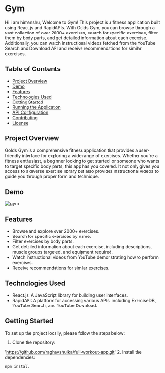 
#  Gym
Hi i am himanshu,
Welcome to  Gym! This project is a fitness application built using React.js and RapidAPIs. With Golds Gym, you can browse through a vast collection of over 2000+ exercises, search for specific exercises, filter them by body parts, and get detailed information about each exercise. Additionally, you can watch instructional videos fetched from the YouTube Search and Download API and receive recommendations for similar exercises.

## Table of Contents

- [Project Overview](#project-overview)
- [Demo](#demo)
- [Features](#features)
- [Technologies Used](#technologies-used)
- [Getting Started](#getting-started)
- [Running the Application](#running-the-application)
- [API Configuration](#api-configuration)
- [Contributing](#contributing)
- [License](#license)

## Project Overview <a name="project-overview"></a>

Golds Gym is a comprehensive fitness application that provides a user-friendly interface for exploring a wide range of exercises. Whether you're a fitness enthusiast, a beginner looking to get started, or someone who wants to target specific body parts, this app has you covered. It not only gives you access to a diverse exercise library but also provides instructional videos to guide you through proper form and technique.

## Demo <a name="demo"></a>

![gym](https://github.com/raghavshulka/full-workout-app.git)

## Features <a name="features"></a>

- Browse and explore over 2000+ exercises.
- Search for specific exercises by name.
- Filter exercises by body parts.
- Get detailed information about each exercise, including descriptions, muscle groups targeted, and equipment required.
- Watch instructional videos from YouTube demonstrating how to perform exercises.
- Receive recommendations for similar exercises.

## Technologies Used <a name="technologies-used"></a>

- React.js: A JavaScript library for building user interfaces.
- RapidAPI: A platform for accessing various APIs, including ExerciseDB, YouTube Search, and YouTube Download.

## Getting Started <a name="getting-started"></a>

To set up the project locally, please follow the steps below:

1. Clone the repository:

'https://github.com/raghavshulka/full-workout-app.git'
2. Install the dependencies:

```bash
npm install


